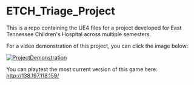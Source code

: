 # ETCH_Triage_Project

This is a repo containing the UE4 files for a project developed for East Tennessee Children's Hospital across multiple semesters.

For a video demonstration of this project, you can click the image below:

[![ProjectDemonstration](https://img.youtube.com/vi/4Lgb7lNz-iI/0.jpg)](https://www.youtube.com/watch?v=4Lgb7lNz-iI)

You can playtest the most current version of this game here:
http://138.197.118.159/
